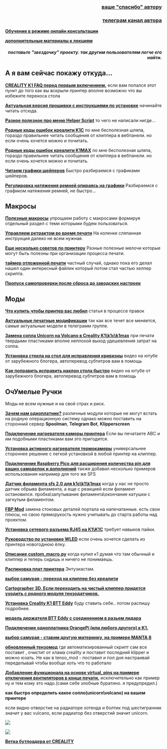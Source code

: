 <h3 align="right"><a href="https://www.tinkoff.ru/rm/yakovleva.irina203/51ZSr71845" target="_blank">ваше "спасибо" автору</a></h3>
<h3 align="right"><a href="https://t.me/tombraider2006" target="_blank">телеграм канал автора</a></h3>

[**Обучение в режиме онлайн консультации**](kurs.md)

[**дополнительные материалы к лекциям**](/extras/readme.md)


<h5 align="right">поставьте "звездочку" проекту. так другим пользователям легче его найти.</h5>

<h2>А я вам сейчас покажу откуда...</h2>

[**CREALITY K1 FAQ перед первым включением.**](/random/before_use.md) если вам попался этот пункт до того как вы вскрыли принтер вполне возможно что вы избежите перекоса стола


[**Актуальная версия прошивки с инструкциями по установке**](/version_config/readme.md) начинайте читать отсюда.

[**Разное полезное про меню Helper Script**](/random/menu.md) то чего не написали нигде...

[**Родные коды ошибок креалити K1C**](https://store.creality.com/blogs/all/creality-k1c-fault-codes) по мне бесполезная шляпа, гораздо правильнее читать сообщения от клиппера в вебпанели. но если очень хочется можно и почитать. 

[**Родные коды ошибок креалити K1MAX**](https://store.creality.com/blogs/all/creality-k1-max-fault-codes-list) по мне бесполезная шляпа, гораздо правильнее читать сообщения от клиппера в вебпанели. но если очень хочется можно и почитать. 

[**Читаем графики шейперов**](/shaper/readme.md) Быстро разбираемся с графиками шейперов.

[**Регулировка натяжения ремней опираясь на графики**](/random/belts/readme.md) Разбираемся с графиком натяжения ремней, не быстро...

<h2>Макросы</h2>

[**Полезные макросы**](/macros_helpfull/readme.md) упрощаем работу с макросами формируя отдельный раздел с теми которыми будем пользоваться.

[**Управляем ретрактом во время печати**](/retract/readme.md) На коленке сляпанная инструкция далеко не всем нужная. 

[**Еще несколько советов по принтеру**](/ferma/readme.md) Разные полезные мелочи которые могут быть полезны при организации процесса печати.

[**таймер отложенной печати**](/random/timer.md) частный случай, однако пока его делал  нашел один интересный файлик который потом стал частью хелпер скрипта. 

[**Пропуск самопроверки после сброса до заводских настроек**](/random/reset.md)

<h2>Моды</h2>

[**Что купить чтобы принтер вас любил**](/what_2_buy/readme.md) статья в процессе правок

[**Актуальные печатные модификации**](https://t.me/crealityK1rus/16778) так как все течет все меняется, самые актуальные модели в телеграмм группе. 

[**Замена сопла Unicorn на Volcano в Creality K1\k1c\k1max**](https://3dtoday.ru/blogs/dimix200612/zamena-sopla-unicorn-na-volcano-v-creality-k1) при печати твердыми пластиками вполне неплохой выход удешевления затрат на сопла.

[**Установка стекла на стол для исправления кривизны**](https://www.youtube.com/watch?v=6vU0u630IjU&t=867s&ab_channel=ZeroDotCMD) видео на ютубе от зарубежного блогера, автоперевод субтитров вам в помощь 

[**Как поправить исправить наклон стола быстро**](https://www.youtube.com/watch?v=S2d_9Ysz-Q8&ab_channel=ZeroDotCMD) видео на ютубе от зарубежного блогера, автоперевод субтитров вам в помощь 

<h2>ОчУмелые Ручки</h2> Моды не всем нужные и на свой страх и риск.

[**Зачем нам одноплатник?**](/random/pi.md) различные модули которые не могут встать на родную операционную систему однако можно поставить на сторонний сервер **Spoolman**, **Telegram Bot**, **Klipperscreen**

[**Подключение нагревателя камеры принтера**](/random/heater_chamber/readme.md) Если вы печатаете АBC и им подобными пластиками вам это пригодится.

[**Установка активного нагревателя термокамеры**](https://docs.idryer.org/iHeater/README_ru/) универсальнее стороннее решение с легкой установкой в любой принтер на клиппер.


[**Подключение Raspberry Pico для расширения количества pin для ваших самоделок и дополнений**](/usb/readme.md) также добавил несколько примеров использования например для того же SFS

[**Датчик филамента sfs 2.0 для k1c\k1\k1max**](/sfs/readme.md) когда у нас не просто датчик обрыва филамента, а еще с реакцией если филамент остановился. пробка\запутывание филамента\окончание катушки с загнутым филаментом.


[**FBP Mod**](https://github.com/tlace17/K1-Flanged-Bearing-Project) замена стоковых деталей портала на напечатанные. есть свои плюсы, но свою пряморукость нужно учитывать до старта работы над проектом.

[**Установка сетевого разъема RJ45 на К1\K1C**](/random/ethernet.md) требует навыков пайки. 

[**Руководство по установке WLED**](https://github.com/Gliptopolis/WLED_Klipper) если очень хочется сделать из принтера новогоднюю ёлку.

[**Описание custom_macro.py**](/random/custom_macro.md) когда купил к1 думая что там обычный и клиппер и теперь сидишь и ничего не понимаешь.

[**Распиновка плат принтера**](https://docs.google.com/presentation/d/1f6kJbMq7uSggC33zmIfcTPdG6r50PbbDut14u9vAcZA/edit#slide=id.g2c17ef9f2a4_0_0) Энтузиастам.

[**выбор самурая - переход на клиппер без креалити**](https://github.com/pellcorp/creality/wiki/K1-Stock-Mainboard-Less-Creality)

[**Cartographer 3D. Если переходить на чистый клиппер придется уходить с родного модуля тензодатчиков.**](https://docs.cartographer3d.com/cartographer-probe/installation-and-setup/creality-k1-and-k1-max-specific)

[**Установка Creality K1 BTT Eddy**](https://ballaswag.github.io/blog/creality-k1-btt-eddy-guide/) буду ставить себе.. потом распишу подробнее.

[**модель держателя BTT Eddy с соединением в разьем лидара**](https://www.printables.com/model/1040464-btteddy-creality-k1-k1c-k1-max-mount)

[**Подключение одноплатника OrangePi (или любого другого) к K1.**](https://github.com/Lukich86/K1-host-conversion)

[**выбор самурая - ставим другую материнку, на примере MANTA 8**](https://docs.google.com/document/d/1aXhsg2oq-k43R_2uWEkFxx4bUmE72XdTxru3hAUbRM0/edit?tab=t.0)

[**обновленный тензомод**](https://github.com/Sekilsgs2/creality_pellcorp) где автоматизированный скрипт сам все поставит , очистит от хлама creality и поставит последний klipper  и можно юзать. Не как в tenso_mod - поставил и пол дня настраивай переделывай чтобы вообще хоть что то работало


[**Добавление функционала на основе virtual_pins на примере отключения вентиляторов в конце печати.**](/random/pins.md) исключительно как пример ну и тем кому это надо.(сами себе злобные буратино. я предупредил.)


**как быстро определить какое сопло(unicorn\volcano) на вашем принтере**

если видно отверстие на радиаторе хотенда и болтик под шестигранник значит у вас vulcano, если радиатор без отверстий значит unicorn.

![](/random/vulcano.jpg)

![](/random/unicorn.jpg)


[**Ветка бутлоадера от CREALITY**](https://github.com/CrealityOfficial/K1_Series_Annex/releases/tag/V1.0.0)


